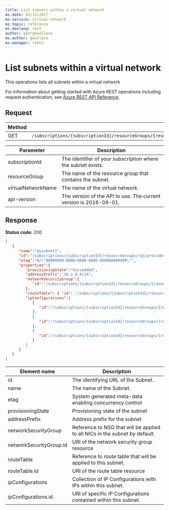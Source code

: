 ```yaml
---
title: List subnets within a virtual network
ms.date: 03/15/2017
ms.service: virtual-network
ms.topic: reference
ms.devlang: rest
author: georgewallace
ms.author: gwallace
ms.manager: timlt
---
```

# List subnets within a virtual network

This operations lists all subnets within a virtual network

For information about getting started with Azure REST operations including request authentication, see [Azure REST API Reference](../../index.md).

## Request  

|Method|Request URI|  
|------------|-----------------|  
|GET|`/subscriptions/{subscriptionId}/resourceGroups/{resourceGroup}/providers/Microsoft.Network/virtualNetworks/{virtualNetowkrName}/subnets`|  

| Parameter | Description |
| --------- | ----------- |
| subscriptionId | The identifier of your subscription where the subnet exists. |
| resourceGroup | The name of the resource group that contains the subnet. |
| virtualNetworkName | The name of the virtual network. |
| api-version | The version of the API to use. The current version is 2016-09-01. | 

## Response  
 **Status code:** 200  
  
```json  
[   
   {   
      "name":"mysubnet1",  
      "id":"/subscriptions/{subscriptionId}/resourceGroups/rg1/providers/Microsoft.Network/virtualNetworks/vnet1/subnets/mysubnet1",  
      "etag":"W/\"00000000-0000-0000-0000-000000000000\"",  
      "properties":{   
         "provisioningState":"Succeeded",  
         "addressPrefix":"10.1.0.0/24",  
         "networkSecurityGroup":{   
            "id":"/subscriptions/{subscriptionId}/resourceGroups/{resourceGroupName}/providers/Microsoft.Network/networkSecurityGroups/myNSG1"  
         },  
         "routeTable": { "id": "/subscriptions/{subscriptionId}/resourceGroups/{resourceGroupName}/providers/Microsoft.Network/routeTables/myRT1" },  
         "ipConfigurations":[   
            {   
               "id":"/subscriptions/{subscriptionId}/resourceGroups/{resourceGroupName}/providers/Microsoft.Network/networkInterfaces/vm1nic1/ipConfigurations/ip1"  
            },  
            {   
               "id":"/subscriptions/{subscriptionId}/resourceGroups/{resourceGroupName}/providers/Microsoft.Network/loadBalancers/lb1/frontendIpConfigurations/ip1"  
            },  
            {   
               "id":"/subscriptions/{subscriptionId}/resourceGroups/{resourceGroupName}/providers/Microsoft.Network/vpnGateways/gw1/ipConfigurations/ip1"  
            }  
         ]  
      }  
   }  
]  
```  
  
|Element name|Description|  
|------------------|-----------------|  
|id|The identifying URL of the Subnet.|  
|name|The name of the Subnet.|  
|etag|System generated meta-data enabling concurrency control|  
|provisioningState|Provisioning state of the subnet|  
|addressPrefix|Address prefix for the subnet|  
|networkSecurityGroup|Reference to NSG that will be applied to all NICs in the subnet by default.|  
|networkSecurityGroup.id|URI of the network security group resource|  
|routeTable|Reference to route table that will be applied to this subnet.|  
|routeTable.id|URI of the route table resource|  
|ipConfigurations|Collection of IP Configurations with IPs within this subnet.|  
|ipConfigurations.id|URI of specific IP Configurations contained within this subnet.|
